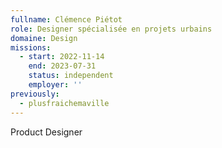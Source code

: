 ```yaml
---
fullname: Clémence Piétot
role: Designer spécialisée en projets urbains
domaine: Design
missions:
  - start: 2022-11-14
    end: 2023-07-31
    status: independent
    employer: ''
previously:
  - plusfraichemaville
---
```

Product Designer